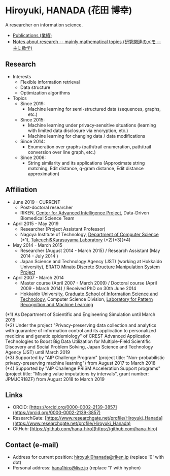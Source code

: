 # Hiroyuki, HANADA (花田 博幸)

A researcher on information science.

-   [Publications (業績)](publications.html)
-   [Notes about research --  mainly mathematical topics (研究関連のメモ -- 主に数学)](https://www.hiroyuki-hanada.info/memo)

## Research

-   Interests
    -   Flexible information retrieval
    -   Data structure
    -   Optimization algorithms
-   Topics
    -   Since 2019:
        -   Machine learning for semi-structured data (sequences, graphs, etc.)
    -   Since 2015:
        -   Machine learning under privacy-sensitive situations (learning with limited data disclosure via encryption, etc.)
        -   Machine learning for changing data / data modifications
    -   Since 2014:
        -   Enumeration over graphs (path/trail enumeration, path/trail conversion over line graph, etc.)
    -   Since 2006:
        -   String similarity and its applications (Approximate string matching, Edit distance, q-gram distance, Edit distance approximation)

## Affiliation

-   June 2019 - CURRENT
    -   Post-doctoral researcher
    -   RIKEN, [Center for Advanced Intelligence Project](https://aip.riken.jp/), Data-Driven Biomedical Science Team
-   April 2015 - May 2019
    -   Researcher (Project Assistant Professor)
    -   Nagoya Institute of Technology, [Department of Computer Science](http://www.cs.nitech.ac.jp/) (\*1), [Takeuchi&Karasuyama Laboratory](http://www-als.ics.nitech.ac.jp/) (\*2)(\*3)(\*4)
-   May 2014 - March 2015
    -   Researcher (August 2014 - March 2015) / Research Assistant (May 2014 - July 2014 )
    -   Japan Science and Technology Agency (JST) (working at Hokkaido University), [ERATO Minato Discrete Structure Manipulation System Project](http://web.archive.org/web/20210617055940/http://www-erato.ist.hokudai.ac.jp/)
-   April 2007 - March 2014
    -   Master course (April 2007 - March 2009) / Doctoral course (April 2009 - March 2014) / Received PhD on 30th June 2014
    -   Hokkaido University, [Graduate School of Information Science and Technology](https://www.ist.hokudai.ac.jp/), Computer Science Division, [Laboratory for Pattern Recognition and Machine Learning](http://prml.main.ist.hokudai.ac.jp/)

(\*1) As Department of Scientific and Engineering Simulation until March 2015  
(\*2) Under the project "Privacy-preserving data collection and analytics with guarantee of information control and its application to personalized medicine and genetic epidemiology" of CREST Advanced Application Technologies to Boost Big Data Utilization for Multiple-Field Scientific Discovery and Social Problem Solving, Japan Science and Technology Agency (JST) until March 2019  
(\*3) Supported by "AIP Challenge Program" (project title: "Non-probabilistic privacy-preserving machine learning") from August 2017 to March 2018  
(\*4) Supported by "AIP Challenge PRISM Acceleration Support programs" (project title: "Missing value imputations by intervals", grant number: JPMJCR18ZF) from August 2018 to March 2019

## Links

-   ORCID: [https://orcid.org/0000-0002-2139-3857](https://orcid.org/0000-0002-2139-3857)
-   ResearchGate: [https://www.researchgate.net/profile/Hiroyuki_Hanada](https://www.researchgate.net/profile/Hiroyuki_Hanada)
-   GitHub: [https://github.com/hana-hiro](https://github.com/hana-hiro)

## Contact (e-mail)

-   Address for current position: hiroyuki0hanada@riken.jp (replace '0' with dot)
-   Personal address: hana1hiro@live.jp (replace '1' with hyphen)
